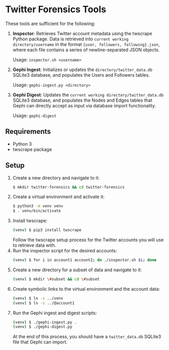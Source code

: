 # Twitter Forensics Tools

These tools are sufficient for the following:

1.  **Inspector**: Retrieves Twitter account metadata using the twscrape Python package. Data is retrieved into `current working directory/username` in the format `{user, followers, following}.json`, where each file contains a series of newline-separated JSON objects.

    Usage: `inspector.sh <username>`

2.  **Gephi Ingest**: Initializes or updates the `directory/twitter_data.db` SQLite3 database, and populates the Users and Followers tables.

    Usage: `gephi-ingest.py <directory>`

3.  **Gephi Digest**: Updates the `current working directory/twitter_data.db` SQLite3 database, and populates the Nodes and Edges tables that Gephi can directly accept as input via database import functionality.

    Usage: `gephi-digest`

## Requirements

* Python 3
* twscrape package

## Setup

1.  Create a new directory and navigate to it:
    ```bash
    $ mkdir twitter-forensics && cd twitter-forensics
    ```
2.  Create a virtual environment and activate it:
    ```bash
    $ python3 -m venv venv
    $ . venv/bin/activate
    ```
3.  Install twscrape:
    ```bash
    (venv) $ pip3 install twscrape
    ```
    Follow the twscrape setup process for the Twitter accounts you will use to retrieve data with.
4.  Run the inspector script for the desired accounts:
    ```bash
    (venv) $ for i in account1 account2; do ./inspector.sh $i; done
    ```
5.  Create a new directory for a subset of data and navigate to it:
    ```bash
    (venv) $ mkdir \#subset && cd \#subset
    ```
6.  Create symbolic links to the virtual environment and the account data:
    ```bash
    (venv) $ ln -s ../venv
    (venv) $ ln -s ../@account1
    ```
7.  Run the Gephi ingest and digest scripts:
    ```bash
    (venv) $ ./gephi-ingest.py .
    (venv) $ ./gephi-digest.py
    ```
    At the end of this process, you should have a `twitter_data.db` SQLite3 file that Gephi can import.
